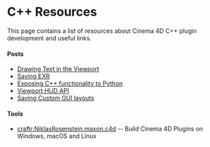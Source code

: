 # C++ Resources

This page contains a list of resources about Cinema 4D C++ plugin development
and useful links.

#### Posts

- [Drawing Text in the Viewport](https://c4dprogramming.wordpress.com/2012/11/20/drawing-text-in-the-viewport/)
- [Saving EXR](http://www.plugincafe.com/forum/forum_posts.asp?TID=12112)
- [Exposing C++ functionality to Python](http://www.plugincafe.com/forum/forum_posts.asp?TID=12865&PID=50965#50965)
- [Viewport HUD API](http://www.plugincafe.com/forum/forum_posts.asp?TID=11764&PID=46315#46315)
- [Saving Custom GUI layouts](http://www.plugincafe.com/forum/forum_posts.asp?TID=12927)

#### Tools

- [craftr:NiklasRosenstein.maxon.c4d](https://github.com/craftr-build/NiklasRosenstein.maxon.c4d)
  -- Build Cinema 4D Plugins on Windows, macOS and Linux

